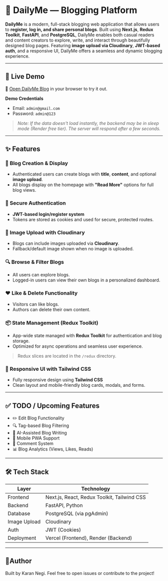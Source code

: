 # 📝 DailyMe — Blogging Platform

**DailyMe** is a modern, full-stack blogging web application that allows users to **register, log in, and share personal blogs**. Built using **Next.js**, **Redux Toolkit**, **FastAPI**, and **PostgreSQL**, DailyMe enables both casual readers and content creators to explore, write, and interact through beautifully designed blog pages. Featuring **image upload via Cloudinary**, **JWT-based auth**, and a responsive UI, DailyMe offers a seamless and dynamic blogging experience.

---

## 🚀 Live Demo

🔗 [Open DailyMe Blog](https://dailyme-seven.vercel.app/) in your browser to try it out.

**Demo Credentials**  
- Email: `admin@gmail.com`  
- Password: `admin@123`  

> _Note: If the data doesn't load instantly, the backend may be in sleep mode (Render free tier). The server will respond after a few seconds._

---

## ✨ Features

### 📝 Blog Creation & Display
- Authenticated users can create blogs with **title**, **content**, and optional **image upload**.
- All blogs display on the homepage with **"Read More"** options for full blog views.

### 🔐 Secure Authentication
- **JWT-based login/register system**
- Tokens are stored as cookies and used for secure, protected routes.

### 🌆 Image Upload with Cloudinary
- Blogs can include images uploaded via **Cloudinary**.
- Fallback/default image shown when no image is uploaded.

### 🔍 Browse & Filter Blogs
- All users can explore blogs.
- Logged-in users can view their own blogs in a personalized dashboard.

### ❤️ Like & Delete Functionality
- Visitors can like blogs.
- Authors can delete their own content.

### 📦 State Management (Redux Toolkit)
- App-wide state managed with **Redux Toolkit** for authentication and blog storage.
- Optimized for async operations and seamless user experience.

> Redux slices are located in the `/redux` directory.

### 🎨 Responsive UI with Tailwind CSS
- Fully responsive design using **Tailwind CSS**
- Clean layout and mobile-friendly blog cards, modals, and forms.

---

## ✅ TODO / Upcoming Features

- ✏️ Edit Blog Functionality  
- 🔍 Tag-based Blog Filtering  
- 🧠 AI-Assisted Blog Writing  
- 📱 Mobile PWA Support  
- 💬 Comment System  
- 📊 Blog Analytics (Views, Likes, Reads)

---

## 🛠️ Tech Stack

| Layer      | Technology                               |
|------------|-------------------------------------------|
| Frontend   | Next.js, React, Redux Toolkit, Tailwind CSS |
| Backend    | FastAPI, Python                          |
| Database   | PostgreSQL (via pgAdmin)                 |
| Image Upload | Cloudinary                             |
| Auth       | JWT (Cookies)                            |
| Deployment | Vercel (Frontend), Render (Backend)      |

---

## 👤Author
Built by Karan Negi.
Feel free to open issues or contribute to the project!
